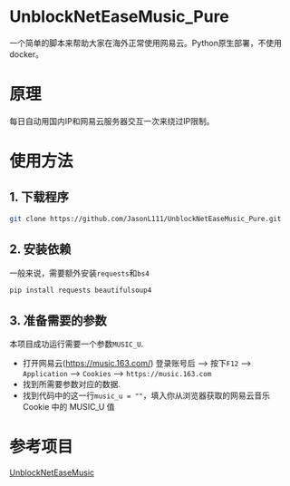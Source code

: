 # UnblockNetEaseMusic_Pure
一个简单的脚本来帮助大家在海外正常使用网易云。Python原生部署，不使用docker。

# 原理
每日自动用国内IP和网易云服务器交互一次来绕过IP限制。

# 使用方法


## 1. 下载程序
```bash
git clone https://github.com/JasonL111/UnblockNetEaseMusic_Pure.git
```
## 2. 安装依赖
一般来说，需要额外安装`requests`和`bs4`
```bash
pip install requests beautifulsoup4
```


## 3. 准备需要的参数
本项目成功运行需要一个参数`MUSIC_U`.
- 打开网易云(https://music.163.com/) 登录账号后 --> 按下`F12` --> `Application` --> `Cookies` --> `https://music.163.com`
- 找到所需要参数对应的数据.
- 找到代码中的这一行`music_u = ""`，填入你从浏览器获取的网易云音乐 Cookie 中的 MUSIC_U 值



# 参考项目

[UnblockNetEaseMusic](https://github.com/Kyle-Kyle/UnblockNetEaseMusic/blob/main/README.md?plain=1)
